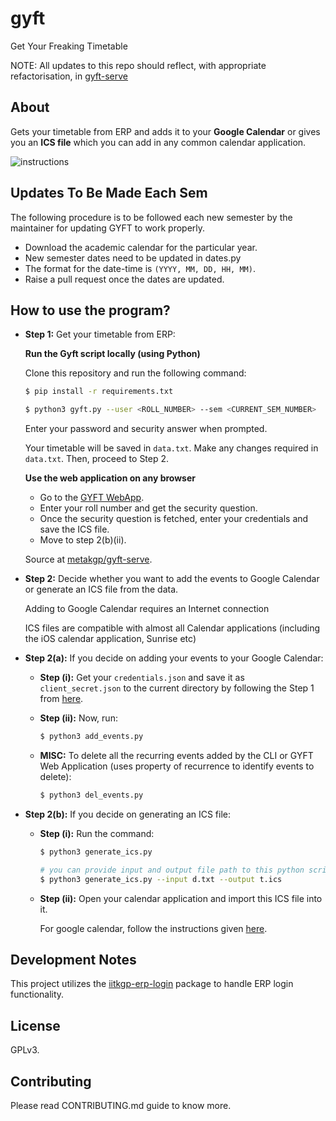 # gyft

Get Your Freaking Timetable

NOTE: All updates to this repo should reflect, with appropriate refactorisation, in [gyft-serve](https://github.com/metakgp/gyft-serve/)

## About

Gets your timetable from ERP and adds it to your **Google Calendar** or gives
you an **ICS file** which you can add in any common calendar application.

![instructions](https://cloud.githubusercontent.com/assets/9252491/17613570/7af6ae98-607c-11e6-8597-e720c3475c24.gif)

## Updates To Be Made Each Sem

The following procedure is to be followed each new semester by the maintainer for updating GYFT to work properly.

- Download the academic calendar for the particular year.
- New semester dates need to be updated in dates.py
- The format for the date-time is `(YYYY, MM, DD, HH, MM)`.
- Raise a pull request once the dates are updated.

## How to use the program?

- **Step 1:** Get your timetable from ERP:

  **Run the Gyft script locally (using Python)**
  
  Clone this repository and run the following command:
   ```sh
  $ pip install -r requirements.txt
  ```

  ```sh
  $ python3 gyft.py --user <ROLL_NUMBER> --sem <CURRENT_SEM_NUMBER>
  ```

  Enter your password and security answer when prompted.

  Your timetable will be saved in `data.txt`. Make any changes required in `data.txt`. Then, proceed to Step 2.
  
  **Use the web application on any browser**

  - Go to the [GYFT WebApp](https://gyftkgp.herokuapp.com/).
  - Enter your roll number and get the security question.
  - Once the security question is fetched, enter your credentials and save the ICS file.
  - Move to step 2(b)(ii).
  
  Source at [metakgp/gyft-serve](https://github.com/metakgp/gyft-serve).

- **Step 2:** Decide whether you want to add the events to Google Calendar or
    generate an ICS file from the data.

    Adding to Google Calendar requires an Internet connection

    ICS files are compatible with almost all Calendar applications (including
    the iOS calendar application, Sunrise etc)

- **Step 2(a):** If you decide on adding your events to your Google Calendar:

    - **Step (i):** Get your `credentials.json` and save it as `client_secret.json` to the current directory by
                    following the Step 1 from
                    [here](https://developers.google.com/google-apps/calendar/quickstart/python#step_1_turn_on_the_api_name).

    - **Step (ii):** Now, run:

        ```sh
        $ python3 add_events.py
        ```

    - **MISC:** To delete all the recurring events added by the CLI or GYFT Web Application (uses property of recurrence to identify events to delete):

        ```sh
        $ python3 del_events.py
        ```

- **Step 2(b):** If you decide on generating an ICS file:

    - **Step (i):** Run the command:

        ```sh
        $ python3 generate_ics.py
        ```

        ```sh
        # you can provide input and output file path to this python script
        $ python3 generate_ics.py --input d.txt --output t.ics
        ```

    - **Step (ii):** Open your calendar application and import this ICS file
        into it.

        For google calendar, follow the instructions given [here](https://support.google.com/calendar/answer/37118?hl=en).


## Development Notes 
This project utilizes the [iitkgp-erp-login](https://github.com/proffapt/iitkgp-erp-login-pypi/) package to handle ERP login functionality.

## License

GPLv3.

## Contributing

Please read CONTRIBUTING.md guide to know more.
